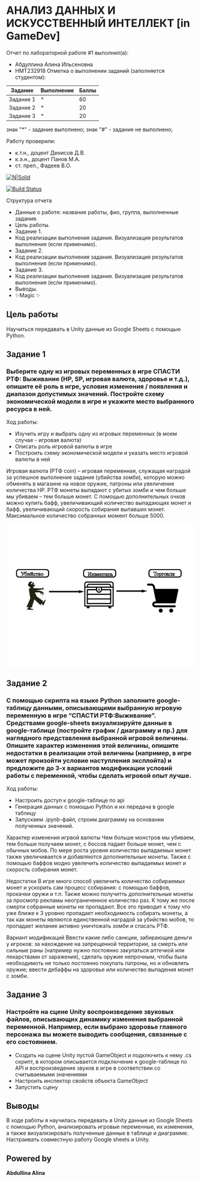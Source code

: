 # АНАЛИЗ ДАННЫХ И ИСКУССТВЕННЫЙ ИНТЕЛЛЕКТ [in GameDev]
Отчет по лабораторной работе #1 выполнил(а):
- Абдуллина Алина Ильсеновна
- НМТ232918
Отметка о выполнении заданий (заполняется студентом):

| Задание | Выполнение | Баллы |
| ------ | ------ | ------ |
| Задание 1 | * | 60 |
| Задание 2 | * | 20 |
| Задание 3 | * | 20 |

знак "*" - задание выполнено; знак "#" - задание не выполнено;

Работу проверили:
- к.т.н., доцент Денисов Д.В.
- к.э.н., доцент Панов М.А.
- ст. преп., Фадеев В.О.

[![N|Solid](https://cldup.com/dTxpPi9lDf.thumb.png)](https://nodesource.com/products/nsolid)

[![Build Status](https://travis-ci.org/joemccann/dillinger.svg?branch=master)](https://travis-ci.org/joemccann/dillinger)

Структура отчета

- Данные о работе: название работы, фио, группа, выполненные задания.
- Цель работы.
- Задание 1.
- Код реализации выполнения задания. Визуализация результатов выполнения (если применимо).
- Задание 2.
- Код реализации выполнения задания. Визуализация результатов выполнения (если применимо).
- Задание 3.
- Код реализации выполнения задания. Визуализация результатов выполнения (если применимо).
- Выводы.
- ✨Magic ✨

## Цель работы
Научиться передавать в Unity данные из Google Sheets с помощью Python.



## Задание 1
### Выберите одну из игровых переменных в игре СПАСТИ РТФ: Выживание (HP, SP, игровая валюта, здоровье и т.д.), опишите её роль в игре, условия изменения / появления и диапазон допустимых значений. Постройте схему экономической модели в игре и укажите место выбранного ресурса в ней.

Ход работы:
- Изучить игру и выбрать одну из игровых переменных (в моем случае - игровая валюта)
- Описать роль игровой валюты в игре
- Построить схему экономической модели и указать место игровой валюты в ней

Игровая валюта (РТФ coin) – игровая переменная, служащая наградой за успешное выполнение задания (убийства зомби), которую можно обменять в магазине на новое оружие, патроны или увеличение количества HP. РТФ монеты выпадают с убитых зомби и чем больше мы убиваем – тем больше монет. С помощью дополнительных очков можно купить бафф, увеличивающий количество выпадающих монет и бафф, увеличивающий скорость собирания выпавших монет. Максимальное количество собранных момент больше 5000.

![](img/схема.png)



## Задание 2
###  С помощью скрипта на языке Python заполните google-таблицу данными, описывающими выбранную игровую переменную в игре “СПАСТИ РТФ:Выживание”. Средствами google-sheets визуализируйте данные в google-таблице (постройте график / диаграмму и пр.) для наглядного представления выбранной игровой величины. Опишите характер изменения этой величины, опишите недостатки в реализации этой величины (например, в игре может произойти условие наступления эксплойта) и предложите до 3-х вариантов модификации условий работы с переменной, чтобы сделать игровой опыт лучше.

Ход работы:
- Настроить доступ к google-таблице по api
- Генерация данных с помощью Python и их передача в google таблицу
- Запускаем .ipynb-файл, строим диаграмму на основании полученных значений.

Характер изменения игрвой валюты
Чем больше монстров мы убиваем, тем больше получаем монет, с боссов падает больше монет, чем с обычных мобов. По мере роста уровня количество выпадаемых монет также увеличивается и добавляются дополнительные монеты. Также с помощью баффов модно увелечить количество выпадаемых монет и скорость собирания монет.

Недостатки
В игре много способ увеличить количество собираемых монет и ускорить сам процесс собирания: с помощью баффов, прокачки оружи и т.п. Также можно получитть дополнительные монеты за просмотр рекламы неограниченное количество раз. К тому же после смерти собранные монеты не пропадают. Все это приводит к тому что уже ближе к 3 уровню пропадает необходимость собирать монеты, а так как монеты являются единственной наградой за убийство мобов, то пропадает желание активно уничтожать зомби и спасать РТФ. 

Вариант модификаций
Ввести какие либо санкции, забирающие деньги у игроков: за нахождение на запрещенной территории, за смерть или сильные раны (например нужно постоянно закупаться аптечкой или лекарствами от заражения), сделать оружие непрочным, чтобы была необходимоть не только постоянно покупать патроны, но и обновлять оружие; ввести дебаффы на здоровье или количество выпадения монет с зомби.


## Задание 3
###  Настройте на сцене Unity воспроизведение звуковых файлов, описывающих динамику изменения выбранной переменной. Например, если выбрано здоровье главного персонажа вы можете выводить сообщения, связанные с его состоянием.

- Создать на сцене Unity пустой GameObject и подключить к нему .cs скрипт, в котором описывается подключение к google-таблице по API и воспроизведение звуков в игре в соответствии со считываемыми значениями
- Настроить инспектор свойств объекта GameObject
- Запустить сцену

  
## Выводы
В ходе работы я научилась передевать в Unity данные из Google Sheets с помощью Python, анализировать игровые переменные, их изменения, а также визуализировать полученные данные в таблице и диаграмме. Настраивать совместную работу Google sheets и Unity.

## Powered by

**Abdullina Alina**
